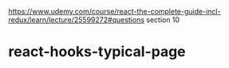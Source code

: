 https://www.udemy.com/course/react-the-complete-guide-incl-redux/learn/lecture/25599272#questions
section 10

# react-hooks-typical-page

